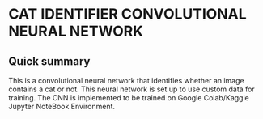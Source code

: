 # CAT IDENTIFIER CONVOLUTIONAL NEURAL NETWORK

## Quick summary
This is a convolutional neural network that identifies whether an image contains a cat or not. This neural network is set up to use custom data for training. 
The CNN is implemented to be trained on Google Colab/Kaggle Jupyter NoteBook Environment.

